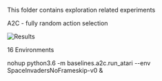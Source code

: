 This folder contains exploration related experiments

A2C - fully random action selection

![Results](https://github.com/andrewgough94/agents/blob/master/atari/experiments/explorationExperiments/openai-2018-04-12-21-12-33-874448/Figure_1.png)

16 Environments

nohup python3.6 -m baselines.a2c.run_atari --env SpaceInvadersNoFrameskip-v0 &
